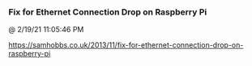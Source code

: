 ﻿

### Fix for Ethernet Connection Drop on Raspberry Pi
@ 2/19/21 11:05:46 PM

https://samhobbs.co.uk/2013/11/fix-for-ethernet-connection-drop-on-raspberry-pi

